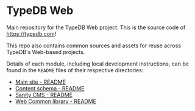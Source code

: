 # TypeDB Web

Main repository for the TypeDB Web project. This is the source code of https://typedb.com!

This repo also contains common sources and assets for reuse across TypeDB's Web-based projects.

Details of each module, including local development instructions,
can be found in the `README` files of their respective directories:

- [Main site - README](./main/README.md)
- [Content schema - README](./schema/README.md)
- [Sanity CMS - README](./sanity/README.md)
- [Web Common library - README](./common/README.md)
